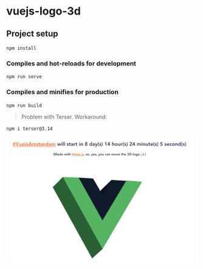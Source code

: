 # vuejs-logo-3d

## Project setup
```
npm install
```

### Compiles and hot-reloads for development
```
npm run serve
```

### Compiles and minifies for production
```
npm run build
```

> Problem with Terser. Workaround:
```bash
npm i terser@3.14
```

![3D logo](vuejsamsterdam-countdown.png)
